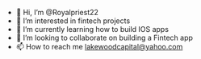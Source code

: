 - 👋 Hi, I’m @Royalpriest22
- 👀 I’m interested in fintech projects
- 🌱 I’m currently learning how to build IOS apps
- 💞️ I’m looking to collaborate on building a Fintech app
- 📫 How to reach me lakewoodcapital@yahoo.com

<!---
Royalpriest22/Royalpriest22 is a ✨ special ✨ repository because its `README.md` (this file) appears on your GitHub profile.
You can click the Preview link to take a look at your changes.
--->
